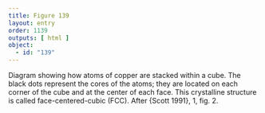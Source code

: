```yaml
---
title: Figure 139
layout: entry
order: 1139
outputs: [ html ]
object:
  - id: "139"
---
```


Diagram showing how atoms of copper are stacked within a cube. The black dots represent the cores of the atoms; they are located on each corner of the cube and at the center of each face. This crystalline structure is called face-centered-cubic (FCC). After {Scott 1991}, 1, fig. 2.
